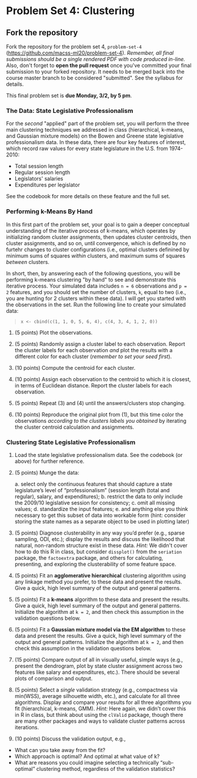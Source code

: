 # Problem Set 4: Clustering

## Fork the repository

Fork the repository for the problem set 4, `problem-set-4` (https://github.com/macss-ml20/problem-set-4). _Remember, all final submissions should be a single rendered PDF with code produced in-line._ Also, don't forget to **open the pull request** once you've committed your final submission to your forked repository. It needs to be merged back into the course master branch to be considered "submitted". See the syllabus for details.

This final problem set is **due Monday, 3/2, by 5 pm**.

### The Data: State Legislative Professionalism

For the *second* "applied" part of the problem set, you will perform the three main clustering techniques we addressed in class (hierarchical, k-means, and Gaussian mixture models) on the Bowen and Greene state legislative professionalism data. In these data, there are four key features of interest, which record raw values for every state legislature in the U.S. from 1974-2010: 

  * Total session length 
  * Regular session length
  * Legislators' salaries
  * Expenditures per legislator

See the codebook for more details on these feature and the full set. 

### Performing k-Means By Hand

In this first part of the problem set, your goal is to gain a deeper conceptual understanding of the iterative process of k-means, which operates by initializing random cluster assignments, then updates cluster centroids, then cluster assignments, and so on, until convergence, which is defined by no furtehr changes to cluster configurations (i.e., optimal clusters definined by minimum sums of squares *within* clusters, and maximum sums of squares *between* clusters. 

In short, then, by answering each of the following questions, you will be performing k-means clustering "by hand" to see and demonstrate this iterative process. Your simulated data includes `n = 6` observations and `p = 2` features, and you should set the number of clusters, `k`, equal to two (i.e., you are hunting for 2 clusters within these data). I will get you started with the observations in the set. Run the following line to create your simulated data:

  > `x <- cbind(c(1, 1, 0, 5, 6, 4), c(4, 3, 4, 1, 2, 0))`

1. (5 points) Plot the observations.

2. (5 points) Randomly assign a cluster label to each observation. Report the cluster labels for each observation *and* plot the results with a different color for each cluster (*remember to set your seed first*).

3. (10 points) Compute the centroid for each cluster.

4. (10 points) Assign each observation to the centroid to which it is closest, in terms of Euclidean distance. Report the cluster labels for each observation.

5. (5 points) Repeat (3) and (4) until the answers/clusters stop changing.

6. (10 points) Reproduce the original plot from (1), but this time color the observations *according to the clusters labels you obtained* by iterating the cluster centroid calculation and assignments. 

### Clustering State Legislative Professionalism

1. Load the state legislative professionalism data. See the codebook (or above) for further reference.

2. (5 points) Munge the data: 

    a. select only the continuous features that should capture a state legislature’s level of “professionalism” (session length (total and regular), salary, and expenditures); 
    b. restrict the data to only include the 2009/10 legislative session for consistency; 
    c. omit all missing values; 
    d. standardize the input features;
    e. and anything else you think necessary to get this subset of data into workable form (hint: consider storing the state names as a separate object to be used in plotting later) 

3. (5 points) Diagnose clusterability in any way you’d prefer (e.g., sparse sampling, ODI, etc.); display the results and discuss the likelihood that natural, non-random structure exist in these data. _Hint:_ We didn't cover how to do this R in class, but consider `dissplot()` from the `seriation` package, the `factoextra` package, and others for calculating, presenting, and exploring the clusterability of some feature space.
 
4. (5 points) Fit an **agglomerative hierarchical** clustering algorithm using any linkage method you prefer, to these data and present the results. Give a quick, high level summary of the output and general patterns. 

5. (5 points) Fit a **k-means** algorithm to these data and present the results. Give a quick, high level summary of the output and general patterns. Initialize the algorithm at `k = 2`, and then check this assumption in the validation questions below.

6. (5 points) Fit a **Gaussian mixture model via the EM algorithm** to these data and present the results. Give a quick, high level summary of the output and general patterns. Initialize the algorithm at `k = 2`, and then check this assumption in the validation questions below.

7. (15 points) Compare output of all in visually useful, simple ways (e.g., present the dendrogram, plot by state cluster assignment across two features like salary and expenditures, etc.). There should be several plots of comparison and output.

8. (5 points) Select a *single* validation strategy (e.g., compactness via min(WSS), average silhouette width, etc.), and calculate for all three algorithms. Display and compare your results for all three algorithms you fit (hierarchical, k-means, GMM). _Hint:_ Here again, we didn't cover this in R in class, but think about using the `clValid` package, though there are many other packages and ways to validate cluster patterns across iterations.

9. (10 points) Discuss the validation output, e.g.,

  * What can you take away from the fit? 
  * Which approach is optimal? And optimal at what value of k? 
  * What are reasons you could imagine selecting a technically “sub-optimal” clustering method, regardless of the validation statistics? 

